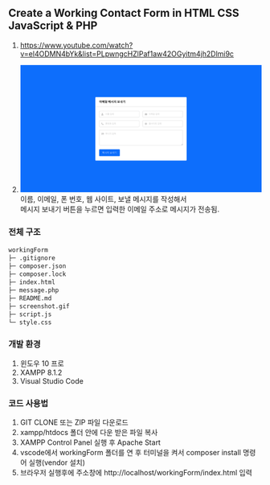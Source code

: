 ## Create a Working Contact Form in HTML CSS JavaScript & PHP

1. <https://www.youtube.com/watch?v=el4ODMN4bYk&list=PLpwngcHZlPaf1aw42OGyitm4jh2Dlmi9c>

2. ![캡쳐](screenshot.gif)
   이름, 이메일, 폰 번호, 웹 사이트, 보낼 메시지를 작성해서 <br> 메시지 보내기 버튼을 누르면 입력한 이메일 주소로 메시지가 전송됨.

### 전체 구조

```
workingForm
├─ .gitignore
├─ composer.json
├─ composer.lock
├─ index.html
├─ message.php
├─ README.md
├─ screenshot.gif
├─ script.js
└─ style.css
```

### 개발 환경

1. 윈도우 10 프로
2. XAMPP 8.1.2
3. Visual Studio Code

### 코드 사용법

1. GIT CLONE 또는 ZIP 파일 다운로드
2. xampp/htdocs 폴더 안에 다운 받은 파일 복사
3. XAMPP Control Panel 실행 후 Apache Start
4. vscode에서 workingForm 폴더를 연 후 터미널을 켜서 composer install 명령어 실행(vendor 설치)
5. 브라우저 실행후에 주소창에 http://localhost/workingForm/index.html 입력
